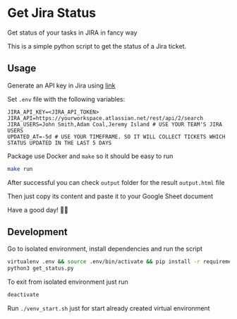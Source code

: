 # Get Jira Status

Get status of your tasks in JIRA in fancy way

This is a simple python script to get the status of a Jira ticket.

## Usage

Generate an API key in Jira using [link](https://id.atlassian.com/manage-profile/security/api-tokens)

Set `.env` file with the following variables:

```env
JIRA_API_KEY=<JIRA_API_TOKEN>
JIRA_API=https://yourworkspace.atlassian.net/rest/api/2/search
JIRA_USERS=John Smith,Adam Coal,Jeremy Island # USE YOUR TEAM'S JIRA USERS
UPDATED_AT=-5d # USE YOUR TIMEFRAME. SO IT WILL COLLECT TICKETS WHICH STATUS UPDATED IN THE LAST 5 DAYS
```

Package use Docker and `make` so it should be easy to run

```bash
make run
```

After successful you can check `output` folder for the result `output.html` file

Then just copy its content and paste it to your Google Sheet document

Have a good day! 🙂👋

## Development

Go to isolated environment, install dependencies and run the script

```bash
virtualenv .env && source .env/bin/activate && pip install -r requirements.txt
python3 get_status.py
```

To exit from isolated environment just run

```bash
deactivate
```

Run `./venv_start.sh` just for start already created virtual environment
